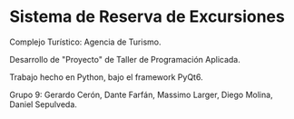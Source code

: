 # Sistema de Reserva de Excursiones
Complejo Turístico: Agencia de Turismo.

Desarrollo de "Proyecto" de Taller de Programación Aplicada.

Trabajo hecho en Python, bajo el framework PyQt6.

Grupo 9: Gerardo Cerón, Dante Farfán, Massimo Larger, Diego Molina, Daniel Sepulveda.
